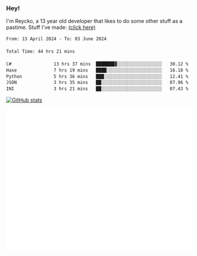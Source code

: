 ### Hey!
I'm Reycko, a 13 year old developer that likes to do some other stuff as a pastime.
Stuff I've made: [(click here)](https://pastebin.com/raw/QiNpEYja)

<!--START_SECTION:wakasection-->

```txt
From: 13 April 2024 - To: 03 June 2024

Total Time: 44 hrs 21 mins

C#                13 hrs 37 mins  ███████▓░░░░░░░░░░░░░░░░░   30.12 %
Haxe              7 hrs 19 mins   ████░░░░░░░░░░░░░░░░░░░░░   16.18 %
Python            5 hrs 36 mins   ███░░░░░░░░░░░░░░░░░░░░░░   12.41 %
JSON              3 hrs 35 mins   ██░░░░░░░░░░░░░░░░░░░░░░░   07.96 %
INI               3 hrs 21 mins   ██░░░░░░░░░░░░░░░░░░░░░░░   07.43 %
```

<!--END_SECTION:wakasection-->

[![GitHub stats](https://github-readme-stats.vercel.app/api?username=Reycko&show_icons=true&theme=dark&hide_title=true&count_private=true)](https://github.com/anuraghazra/github-readme-stats)

![Metrics](/github-metrics.svg)
